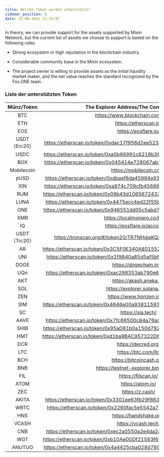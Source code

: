 ```yaml
---
title: Welche Token werden unterstützt?
sidebar_position: 6
date: 15-08-2021 22:33:07
---
```



In theory, we can provide support for the assets supported by Mixin Network, but the current list of assets we choose to support is based on the following rules:

- Strong ecosystem or high reputation in the blockchain industry.

- Considerable community base in the Mixin ecosystem.

- The project owner is willing to provide assets as the initial liquidity market maker, and the net value reaches the standard recognized by the Fox.ONE team.

### Liste der unterstützten Token


| Münz/Token  |               The Explorer Address/The Contract Address               |
|:-----------:|:---------------------------------------------------------------------:|
|     BTC     |                  https://www.blockchain.com/explorer                  |
|     ETH     |                         https://etherscan.io/                         |
|     EOS     |                         https://eosflare.io/                          |
| USDT（Erc20） | https://etherscan.io/token/0xdac17f958d2ee523a2206206994597c13d831ec7 |
|    USDC     | https://etherscan.io/token/0xa0b86991c6218b36c1d19d4a2e9eb0ce3606eb48 |
|     BOX     | https://etherscan.io/token/0x045414e728067ab3da4bceafc0d992d59183463a |
| Mobilecoin  |                        https://mobilecoin.com/                        |
|    pUSD     | https://etherscan.io/token/0xdbaef6da45984a9329c2640d19dcb9f62dc2ab66 |
|     XIN     | https://etherscan.io/token/0xa974c709cfb4566686553a20790685a47aceaa33 |
|     RUM     | https://etherscan.io/token/0x09b43d10656724373b2184c82e0ad6439c7b419a |
|    LUNA     | https://etherscan.io/token/0x4475ecc4ed22f55b44f942e43f04225f902c9428 |
|     ONE     | https://etherscan.io/token/0x946551dd05c5abd7cc808927480225ce36d8c475 |
|     XMR     |                     https://localmonero.co/blocks                     |
|     IQ      |                    https://eosflare.io/account/iq                     |
| USDT（Trc20） |   https://tronscan.org/#/token20/TR7NHqjeKQxGTCi8q8ZY4pL8otSzgjLj6t   |
|     AR      | https://etherscan.io/token/0x3C5F0E340A8015525cE4Ab7c13c83172eF720bA5 |
|     UNI     | https://etherscan.io/token/0x1f9840a85d5af5bf1d1762f925bdaddc4201f984 |
|    DOGE     |                        https://dogechain.info/                        |
|     UQn     | https://etherscan.io/token/0xac298353ab790e668986ac9e2d3a9ddfc600ff78 |
|     AKT     |                        https://akash.aneka.io/                        |
|     SOL     |                     https://explorer.solana.com/                      |
|     ZEN     |                      https://www.horizen.io/zh/                       |
|     SIM     | https://etherscan.io/token/0x4646e00a938115931d716898154e5259ba203b62 |
|     SC      |                           https://sia.tech/                           |
|    AAVE     | https://etherscan.io/token/0x7fc66500c84a76ad7e9c93437bfc5ac33e2ddae9 |
|    SHIB     | https://etherscan.io/token/0x95aD61b0a150d79219dCF64E1E6Cc01f0B64C4cE |
|     HMT     | https://etherscan.io/token/0xd1ba9BAC957322D6e8c07a160a3A8dA11A0d2867 |
|     DCR     |                          https://decred.org/                          |
|     LTC     |                          https://btc.com/ltc                          |
|     BCH     |                       https://bitcoincash.org/                        |
|     BNB     |                 https://testnet-explorer.binance.org/                 |
|     FIL     |                          https://filscan.io/                          |
|    ATOM     |                           https://atom.io/                            |
|     ZEC     |                            https://z.cash/                            |
|    AKITA    | https://etherscan.io/token/0x3301ee63fb29f863f2333bd4466acb46cd8323e6 |
|    WBTC     | https://etherscan.io/token/0x2260fac5e5542a773aa44fbcfedf7c193bc2c599 |
|     HNS     |                        https://handshake.org/                         |
|    VCASH    |                          https://vcash.tech/                          |
|     CNB     | https://etherscan.io/token/0xec2a0550a2e4da2a027b3fc06f70ba15a94a6dac |
|     WGT     | https://etherscan.io/token/0xb10AeD0Df21583f6DA7088BE623e1EA85CC765fD |
|   ANUTUO    | https://etherscan.io/token/0x4a4425cba028d78924469e5180dc8d031ccee835 |

